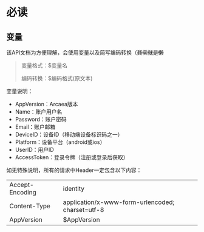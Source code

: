 # 必读

## 变量

 该API文档为方便理解，会使用变量以及简写编码转换（~~其实就是懒~~

> 变量格式：$变量名
>
> 编码转换：$编码格式\(原文本\)

变量说明：

* AppVersion：Arcaea版本
* Name：账户用户名
* Password：账户密码
* Email：账户邮箱
* DeviceID：设备ID（移动端设备标识码之一）
* Platform：设备平台（android或ios）
* UserID：用户ID
* AccessToken：登录令牌（注册或登录后获取）

如无特殊说明，所有的请求中Header一定包含以下内容：

|  |  |
| :--- | :--- |
| Accept-Encoding | identity |
| Content-Type | application/x-www-form-urlencoded; charset=utf-8 |
| AppVersion | $AppVersion |



